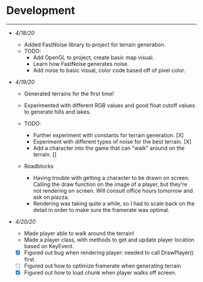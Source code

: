 # Development
---

- <i> 4/18/20 </i>

  - Added FastNoise library to project for terrain generation.
  - TODO:
    - Add OpenGL to project, create basic map visual.
    - Learn how FastNoise generates noise.
    - Add noise to basic visual, color code based off of pixel color.

- <i> 4/19/20 </i>

  - Generated terrains for the first time!
  - Experimented with different RGB values and good float cutoff values to generate hills and lakes.
  - TODO:
    - Further experiment with constants for terrain generation. [X]
    - Experiment with different types of noise for the best terrain. [X]
    - Add a character into the game that can "walk" around on the terrain. []
    
  - Roadblocks
    - Having trouble with getting a character to be drawn on screen. Calling the draw function on the image of a player, but they're not
    rendering on screen. Will consult office hours tomorrow and ask on piazza.
    - Rendering was taking quite a while, so I had to scale back on the detail in order to make sure the framerate was optimal.
    
- <i> 4/20/20 </i>

  - Made player able to walk around the terrain!
  - Made a player class, with methods to get and update player location based on KeyEvent.
  - [X] Figured out bug when rendering player: needed to call DrawPlayer() first.
  - [ ] Figured out how to optimize framerate when generating terrain
  - [X] Figured out how to load chunk when player walks off screen.